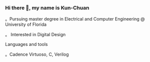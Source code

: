 ### Hi there 👋, my name is Kun-Chuan
。Pursuing master degree in Electrical and Computer Engineering @ University of Florida  

。 Interested in Digital Design

Languages and tools 

。Cadence Virtuoso, C, Verilog
